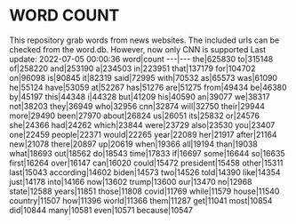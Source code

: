 # WORD COUNT
This repository grab words from news websites. The included urls can be checked from the word.db.
However, now only CNN is supported
Last update: 2022-07-05 00:00:36
word|count
---|---
the|625830
to|315148
of|258220
and|253190
a|234503
in|223951
that|137179
for|104702
on|96098
is|90845
it|82319
said|72995
with|70532
as|65573
was|61090
he|55124
have|53059
at|52267
has|51276
are|51275
from|49434
be|46380
by|45197
this|44348
i|44328
but|41209
his|40590
an|39077
we|38317
not|38203
they|36949
who|32956
cnn|32874
will|32750
their|29944
more|29490
been|27970
about|26824
us|26051
its|25832
or|24576
she|24366
had|24262
which|23844
were|23729
also|23530
you|23407
one|22459
people|22371
would|22265
year|22089
her|21917
after|21164
new|21078
there|20897
up|20619
when|19366
all|19194
than|19038
what|18693
out|18562
do|18543
time|17833
if|16697
some|16644
so|16635
first|16264
over|16147
can|16020
could|15472
president|15458
other|15311
last|15043
according|14602
biden|14573
two|14526
told|14390
like|14354
just|14178
into|14166
now|13602
trump|13600
our|13470
no|12968
state|12588
years|11851
those|11808
covid|11769
while|11579
house|11540
country|11507
how|11396
world|11366
them|11287
get|11041
most|10854
did|10844
many|10581
even|10571
because|10547
